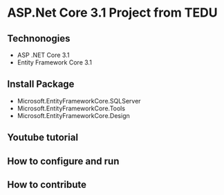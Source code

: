 # ASP.Net Core 3.1 Project from TEDU
## Technonogies
- ASP .NET Core 3.1
- Entity Framework Core 3.1
## Install Package
- Microsoft.EntityFrameworkCore.SQLServer
- Microsoft.EntityFrameworkCore.Tools
- Microsoft.EntityFrameworkCore.Design

## Youtube tutorial
## How to configure and run
## How to contribute